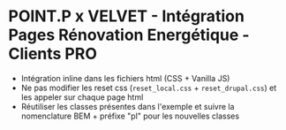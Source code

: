 # POINT.P x VELVET - Intégration Pages Rénovation Energétique - Clients PRO

- Intégration inline dans les fichiers html (CSS + Vanilla JS)
- Ne pas modifier les reset css (`reset_local.css` + `reset_drupal.css`) et les appeler sur chaque page html
- Réutiliser les classes présentes dans l'exemple et suivre la nomenclature BEM + préfixe "pl" pour les nouvelles classes